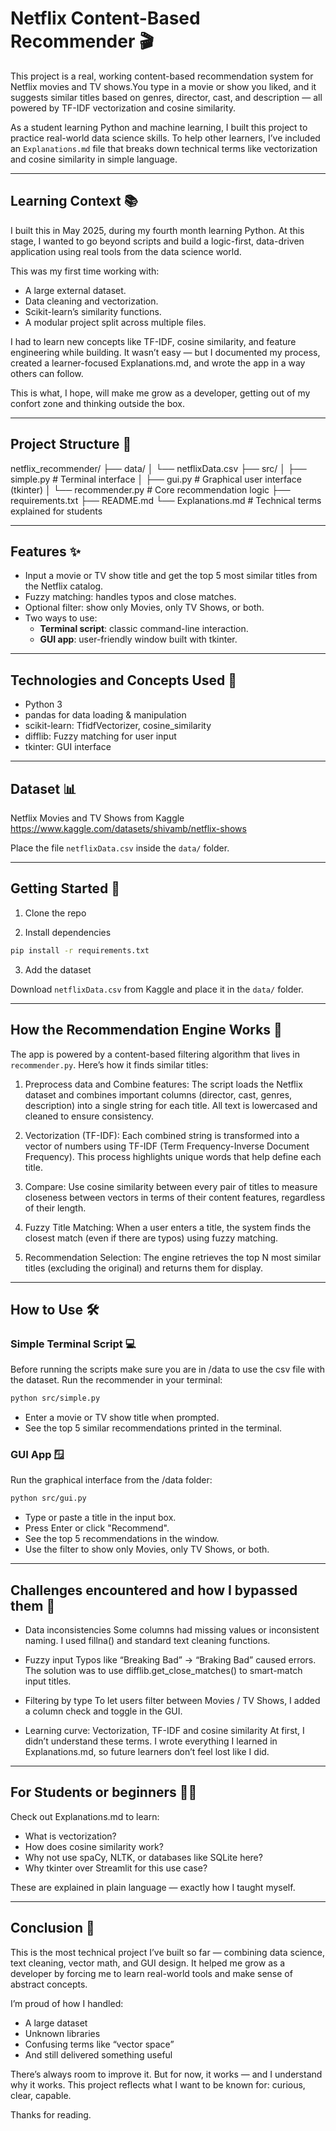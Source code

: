 # Netflix Content-Based Recommender 🎬

This project is a real, working content-based recommendation system for Netflix movies and TV shows.You type in a movie or show you liked, and it suggests similar titles based on genres, director, cast, and description — all powered by TF-IDF vectorization and cosine similarity.

As a student learning Python and machine learning, I built this project to practice real-world data science skills. To help other learners, I’ve included an `Explanations.md` file that breaks down technical terms like vectorization and cosine similarity in simple language.

---

## Learning Context 📚

I built this in May 2025, during my fourth month learning Python. At this stage, I wanted to go beyond scripts and build a logic-first, data-driven application using real tools from the data science world.

This was my first time working with:
- A large external dataset.
- Data cleaning and vectorization.
- Scikit-learn’s similarity functions.
- A modular project split across multiple files.

I had to learn new concepts like TF-IDF, cosine similarity, and feature engineering while building. It wasn’t easy — but I documented my process, created a learner-focused Explanations.md, and wrote the app in a way others can follow.

This is what, I hope, will make me grow as a developer, getting out of my confort zone and thinking outside the box.

---

## Project Structure 📁

netflix_recommender/
├── data/
│   └── netflixData.csv
├── src/
│   ├── simple.py      # Terminal interface
│   ├── gui.py         # Graphical user interface (tkinter)
│   └── recommender.py # Core recommendation logic
├── requirements.txt
├── README.md
└── Explanations.md    # Technical terms explained for students

---

## Features ✨

- Input a movie or TV show title and get the top 5 most similar titles from the Netflix catalog.
- Fuzzy matching: handles typos and close matches.
- Optional filter: show only Movies, only TV Shows, or both.
- Two ways to use:
  - **Terminal script**: classic command-line interaction.
  - **GUI app**: user-friendly window built with tkinter.

---

## Technologies and Concepts Used 🧰

- Python 3
- pandas for data loading & manipulation
- scikit-learn: TfidfVectorizer, cosine_similarity
- difflib: Fuzzy matching for user input
- tkinter: GUI interface

---

## Dataset 📊

Netflix Movies and TV Shows from Kaggle  
https://www.kaggle.com/datasets/shivamb/netflix-shows

Place the file `netflixData.csv` inside the `data/` folder.

---

## Getting Started 🚀

1. Clone the repo

2. Install dependencies

```bash
pip install -r requirements.txt
```

3. Add the dataset

Download `netflixData.csv` from Kaggle and place it in the `data/` folder.

---

## How the Recommendation Engine Works 🧠

The app is powered by a content-based filtering algorithm that lives in `recommender.py`. Here’s how it finds similar titles:

1. Preprocess data and Combine features: 
The script loads the Netflix dataset and combines important columns (director, cast, genres, description) into a single string for each title. All text is lowercased and cleaned to ensure consistency.

2. Vectorization (TF-IDF):
Each combined string is transformed into a vector of numbers using TF-IDF (Term Frequency-Inverse Document Frequency). This process highlights unique words that help define each title.

3. Compare: 
Use cosine similarity between every pair of titles to measure closeness between vectors in terms of their content features, regardless of their length.

4. Fuzzy Title Matching:
When a user enters a title, the system finds the closest match (even if there are typos) using fuzzy matching.

5. Recommendation Selection:
The engine retrieves the top N most similar titles (excluding the original) and returns them for display.

---

## How to Use 🛠️

### Simple Terminal Script 💻

Before running the scripts make sure you are in /data to use the csv file with the dataset.
Run the recommender in your terminal:

```bash
python src/simple.py
```

- Enter a movie or TV show title when prompted.
- See the top 5 similar recommendations printed in the terminal.

### GUI App 🪟

Run the graphical interface from the /data folder:

```bash
python src/gui.py
```

- Type or paste a title in the input box.
- Press Enter or click "Recommend".
- See the top 5 recommendations in the window.
- Use the filter to show only Movies, only TV Shows, or both.

---

## Challenges encountered and how I bypassed them 🧩

- Data inconsistencies
Some columns had missing values or inconsistent naming. I used fillna() and standard text cleaning functions.

- Fuzzy input
Typos like “Breaking Bad” → “Braking Bad” caused errors. The solution was to use difflib.get_close_matches() to smart-match input titles.

- Filtering by type
To let users filter between Movies / TV Shows, I added a column check and toggle in the GUI.

- Learning curve: Vectorization, TF-IDF and cosine similarity
At first, I didn’t understand these terms. I wrote everything I learned in Explanations.md, so future learners don’t feel lost like I did.

---

## For Students or beginners 👨‍🎓

Check out Explanations.md to learn:
- What is vectorization?
- How does cosine similarity work?
- Why not use spaCy, NLTK, or databases like SQLite here?
- Why tkinter over Streamlit for this use case?

These are explained in plain language — exactly how I taught myself.

---

## Conclusion 📝

This is the most technical project I’ve built so far — combining data science, text cleaning, vector math, and GUI design. It helped me grow as a developer by forcing me to learn real-world tools and make sense of abstract concepts.

I’m proud of how I handled:
- A large dataset
- Unknown libraries
- Confusing terms like “vector space”
- And still delivered something useful

There’s always room to improve it. But for now, it works — and I understand why it works.
This project reflects what I want to be known for: curious, clear, capable.

Thanks for reading.
